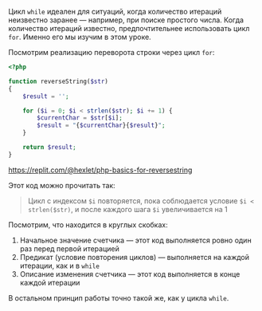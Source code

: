 Цикл `while` идеален для ситуаций, когда количество итераций неизвестно заранее — например, при поиске простого числа. Когда количество итераций известно, предпочтительнее использовать цикл `for`. Именно его мы изучим в этом уроке.

Посмотрим реализацию переворота строки через цикл `for`:

```php
<?php

function reverseString($str)
{
    $result = '';

    for ($i = 0; $i < strlen($str); $i += 1) {
        $currentChar = $str[$i];
        $result = "{$currentChar}{$result}";
    }

    return $result;
}
```

https://replit.com/@hexlet/php-basics-for-reversestring

Этот код можно прочитать так:

> Цикл с индексом `$i` повторяется, пока соблюдается условие `$i < strlen($str)`, и после каждого шага `$i` увеличивается на 1

Посмотрим, что находится в круглых скобках:

1. Начальное значение счетчика — этот код выполняется ровно один раз перед первой итерацией
2. Предикат (условие повторения циклов) — выполняется на каждой итерации, как и в `while`
3. Описание изменения счетчика — этот код выполняется в конце каждой итерации

В остальном принцип работы точно такой же, как у цикла `while`.
